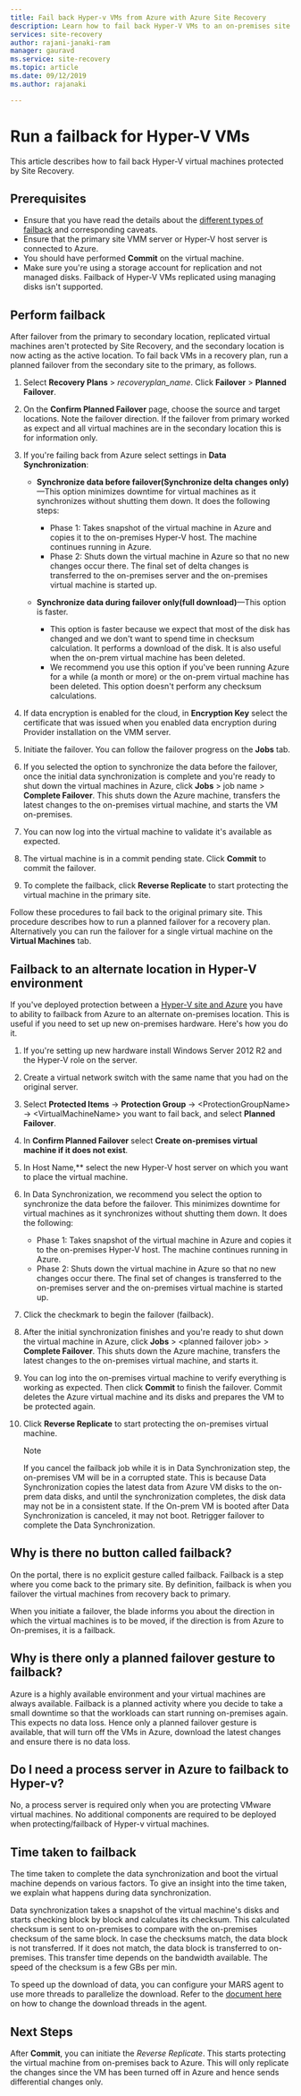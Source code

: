 ```yaml
---
title: Fail back Hyper-v VMs from Azure with Azure Site Recovery 
description: Learn how to fail back Hyper-V VMs to an on-premises site during disaster recovery to Azure with the Azure Site Recovery service.
services: site-recovery
author: rajani-janaki-ram
manager: gauravd
ms.service: site-recovery
ms.topic: article
ms.date: 09/12/2019
ms.author: rajanaki

---
```


# Run a failback for Hyper-V VMs

This article describes how to fail back Hyper-V virtual machines protected by Site Recovery.

## Prerequisites

- Ensure that you have read the details about the [different types of failback](concepts-types-of-failback.md) and corresponding caveats.
- Ensure that the primary site VMM server or Hyper-V host server is connected to Azure.
- You should have performed **Commit** on the virtual machine.
- Make sure you're using a storage account for replication and not managed disks. Failback of Hyper-V VMs replicated using managing disks isn't supported.

## Perform failback
After failover from the primary to secondary location, replicated virtual machines aren't protected by Site Recovery, and the secondary location is now acting as the active location. To fail back VMs in a recovery plan, run a planned failover from the secondary site to the primary, as follows. 
1. Select **Recovery Plans** > *recoveryplan_name*. Click **Failover** > **Planned Failover**.
2. On the **Confirm Planned Failover** page, choose the source and target locations. Note the failover direction. If the failover from primary worked as expect and all virtual machines are in the secondary location this is for information only.
3. If you're failing back from Azure select settings in **Data Synchronization**:
	- **Synchronize data before failover(Synchronize delta changes only)**—This option minimizes downtime for virtual machines as it synchronizes without shutting them down. It does the following steps:
		- Phase 1: Takes snapshot of the virtual machine in Azure and copies it to the on-premises Hyper-V host. The machine continues running in Azure.
		- Phase 2: Shuts down the virtual machine in Azure so that no new changes occur there. The final set of delta changes is transferred to the on-premises server and the on-premises virtual machine is started up.

	- **Synchronize data during failover only(full download)**—This option is faster.
		- This option is faster because we expect that most of the disk has changed and we don't want to spend time in checksum calculation. It performs a download of the disk. It is also useful when the on-prem virtual machine has been deleted.
		- We recommend you use this option if you've been running Azure for a while (a month or more) or the on-prem virtual machine has been deleted. This option doesn't perform any checksum calculations.


4. If data encryption is enabled for the cloud, in **Encryption Key** select the certificate that was issued when you enabled data encryption during Provider installation on the VMM server.
5. Initiate the failover. You can follow the failover progress on the **Jobs** tab.
6. If you selected the option to synchronize the data before the failover, once the initial data synchronization is complete and you're ready to shut down the virtual machines in Azure, click **Jobs** > job name > **Complete Failover**. This shuts down the Azure machine, transfers the latest changes to the on-premises virtual machine, and starts the VM on-premises.
7. You can now log into the virtual machine to validate it's available as expected.
8. The virtual machine is in a commit pending state. Click **Commit** to commit the failover.
9. To complete the failback, click **Reverse Replicate** to start protecting the virtual machine in the primary site.


Follow these procedures to fail back to the original primary site. This procedure describes how to run a planned failover for a recovery plan. Alternatively you can run the failover for a single virtual machine on the **Virtual Machines** tab.


## Failback to an alternate location in Hyper-V environment
If you've deployed protection between a [Hyper-V site and Azure](site-recovery-hyper-v-site-to-azure.md) you have to ability to failback from Azure to an alternate on-premises location. This is useful if you need to set up new on-premises hardware. Here's how you do it.

1. If you're setting up new hardware install Windows Server 2012 R2 and the Hyper-V role on the server.
2. Create a virtual network switch with the same name that you had on the original server.
3. Select **Protected Items** -> **Protection Group** -> \<ProtectionGroupName> -> \<VirtualMachineName> you want to fail back, and select **Planned Failover**.
4. In **Confirm Planned Failover** select **Create on-premises virtual machine if it does not exist**.
5. In Host Name,** select the new Hyper-V host server on which you want to place the virtual machine.
6. In Data Synchronization, we recommend you select  the option to synchronize the data before the failover. This minimizes downtime for virtual machines as it synchronizes without shutting them down. It does the following:

	- Phase 1: Takes snapshot of the virtual machine in Azure and copies it to the on-premises Hyper-V host. The machine continues running in Azure.
	- Phase 2: Shuts down the virtual machine in Azure so that no new changes occur there. The final set of changes is transferred to the on-premises server and the on-premises virtual machine is started up.
	
7. Click the checkmark to begin the failover (failback).
8. After the initial synchronization finishes and you're ready to shut down the virtual machine in Azure, click **Jobs** > \<planned failover job> > **Complete Failover**. This shuts down the Azure machine, transfers the latest changes to the on-premises virtual machine, and starts it.
9. You can log into the on-premises virtual machine to verify everything is working as expected. Then click **Commit** to finish the failover. Commit deletes the Azure virtual machine and its disks and prepares the VM to be protected again.
10. Click **Reverse Replicate** to start protecting the on-premises virtual machine.

    > [!NOTE]
    > If you cancel the failback job while it is in Data Synchronization step, the on-premises VM will be in a corrupted state. This is because Data Synchronization copies the latest data from Azure VM disks to the on-prem data disks, and until the synchronization completes, the disk data may not be in a consistent state. If the On-prem VM is booted after Data Synchronization is canceled, it may not boot. Retrigger failover to complete the Data Synchronization.


## Why is there no button called failback?
On the portal, there is no explicit gesture called failback. Failback is a step where you come back to the primary site. By definition, failback is when you failover the virtual machines from recovery back to primary.

When you initiate a failover, the blade informs you about the direction in which the virtual machines is to be moved, if the direction is from Azure to On-premises, it is a failback.

## Why is there only a planned failover gesture to failback?
Azure is a highly available environment and your virtual machines are always available. Failback is a planned activity where you decide to take a small downtime so that the workloads can start running on-premises again. This expects no data loss. Hence only a planned failover gesture is available, that will turn off the VMs in Azure, download the latest changes and ensure there is no data loss.

## Do I need a process server in Azure to failback to Hyper-v?
No, a process server is required only when you are protecting VMware virtual machines. No additional components are required to be deployed when protecting/failback of Hyper-v virtual machines.


## Time taken to failback
The time taken to complete the data synchronization and boot the virtual machine depends on various factors. To give an insight into the time taken, we explain what happens during data synchronization.

Data synchronization takes a snapshot of the virtual machine's disks and starts checking block by block and calculates its checksum. This calculated checksum is sent to on-premises to compare with the on-premises checksum of the same block. In case the checksums match, the data block is not transferred. If it does not match, the data block is transferred to on-premises. This transfer time depends on the bandwidth available. The speed of the checksum is a few GBs per min. 

To speed up the download of data, you can configure your MARS agent to use more threads to parallelize the download. Refer to the [document here](https://support.microsoft.com/en-us/help/3056159/how-to-manage-on-premises-to-azure-protection-network-bandwidth-usage) on how to change the download threads in the agent.


## Next Steps

After **Commit**, you can initiate the *Reverse Replicate*. This starts protecting the virtual machine from on-premises back to Azure. This will only replicate the changes since the VM has been turned off in Azure and hence sends differential changes only.
